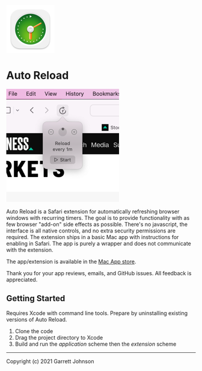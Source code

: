 <img src="https://github.com/garrettrayj/auto-reload/raw/master/AutoReload/Assets.xcassets/AppIcon.appiconset/icon_128x128@2x.png" height="128" width="128" alt="Auto Reload Icon" />

Auto Reload
===========

<img src="https://github.com/garrettrayj/auto-reload/raw/master/AutoReload/Assets.xcassets/AppPanel3.imageset/get.started.3@2x.png" height="300" width="300" alt="Auto Reload Thumbnail" />

Auto Reload is a Safari extension for automatically refreshing browser windows with recurring timers. The goal is to provide functionality with as few browser "add-on" side effects as possible. There's no javascript, the interface is all native controls, and no extra security permissions are required. The extension ships in a basic Mac app with instructions for enabling in Safari. The app is purely a wrapper and does not communicate with the extension.

The app/extension is available in the [Mac App store](https://apps.apple.com/us/app/auto-reload/id1437349439).

Thank you for your app reviews, emails, and GitHub issues. All feedback is appreciated.


Getting Started
---------------

Requires Xcode with command line tools. Prepare by uninstalling existing versions of Auto Reload.

1. Clone the code
2. Drag the project directory to Xcode
3. Build and run the _application_ scheme then the _extension_ scheme

----------------------------------
Copyright (c) 2021 Garrett Johnson
